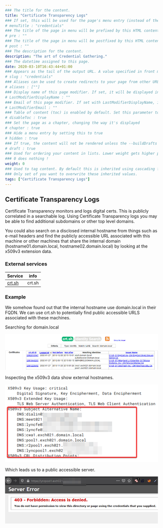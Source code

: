 ```yaml
---
### The title for the content.
title: "Certificate Transparency Logs"
### If set, this will be used for the page's menu entry (instead of the `title` attribute)
# menuTitle : "credentials"
### The title of the page in menu will be prefixed by this HTML content
# pre : ""
### The title of the page in menu will be postfixed by this HTML content
# post : ""
### The description for the content.
description: "The art of Credential Gathering."
### The datetime assigned to this page.
date: 2020-03-10T16:43:44+01:00
### Appears as the tail of the output URL. A value specified in front matter will override the segment of the URL based on the filename.
# slug : "credentials"
### Aliases can be used to create redirects to your page from other URLs.
# aliases : [""]
### Display name of this page modifier. If set, it will be displayed in the footer.
# LastModifierDisplayName : ""
### Email of this page modifier. If set with LastModifierDisplayName, it will be displayed in the footer
# LastModifierEmail : ""
### Table of content (toc) is enabled by default. Set this parameter to true to disable it.
# disableToc : true
### Set the page as a chapter, changing the way it's displayed
# chapter : true
### Hide a menu entry by setting this to true
# hidden : true
### If true, the content will not be rendered unless the --buildDrafts flag is passed to the hugo command.
# draft : true
### Used for ordering your content in lists. Lower weight gets higher precedence. So content with lower weight will come first.
### 0 does nothing !
weight: 0
### Used to tag content. By default this is inherited using cascading from _index.md files
### Only set of you want to overwrite these inherited values.
tags: ["Certificate Transparency Logs"]
---
```


## Certificate Transparency Logs

Certificate Transparency monitors and logs digital certs. This is publicly correlated in a searchable log. Using Certificate Transparency logs you may be able to find additional subdomains or other top level domains.

You could also search on a disclosed internal hostname from things such as e-mail headers and find the publicly accessible URL associated with this machine or other machines that share the internal domain (hostname01.domain.local, hostname02.domain.local) by looking at the x509v3 extension data.

### External services

| Service                  | info   |
| ------------------------ | ------ |
| [crt.sh](https://crt.sh) | crt.sh |

### Example 

We somehow found out that the internal hostname use domain.local in their FQDN. We can use crt.sh to potentially find public accessible URLS associated with these machines.

Searching for domain.local

![domain.local](images/crt_sh01.png)

Inspecting the x509v3 data show external hostnames.

![Public TLD associated with the hosts](images/crt_sh02.png)

Which leads us to a public accessible server.

![Public server](images/crt_sh03.png)
